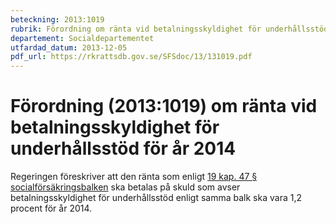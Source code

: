 ```yaml
---
beteckning: 2013:1019
rubrik: Förordning om ränta vid betalningsskyldighet för underhållsstöd för år 2014
departement: Socialdepartementet
utfardad_datum: 2013-12-05
pdf_url: https://rkrattsdb.gov.se/SFSdoc/13/131019.pdf
---
```


# Förordning (2013:1019) om ränta vid betalningsskyldighet för underhållsstöd för år 2014

Regeringen föreskriver att den ränta som enligt [19 kap. 47 § socialförsäkringsbalken](https://selex.se/eli/sfs/2010/110#kap19.47) ska betalas på skuld som avser betalningsskyldighet för underhållsstöd enligt samma balk ska vara 1,2 procent för år 2014.